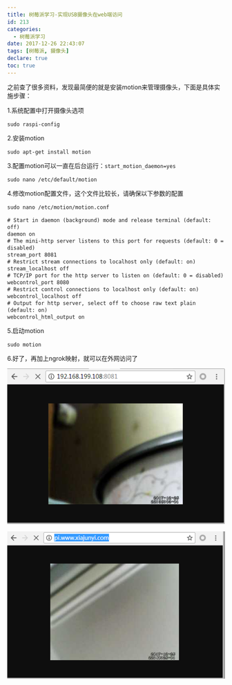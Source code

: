 ```yaml
---
title: 树莓派学习-实现USB摄像头在web端访问
id: 213
categories:
  - 树莓派学习
date: 2017-12-26 22:43:07
tags: [树莓派, 摄像头]
declare: true
toc: true
---
```


之前查了很多资料，发现最简便的就是安装motion来管理摄像头，下面是具体实施步骤：

1.系统配置中打开摄像头选项
``` shell 
sudo raspi-config 
```
2.安装motion
``` shell 
sudo apt-get install motion 
```
<!--more-->
3.配置motion可以一直在后台运行：`start_motion_daemon=yes`
``` shell 
sudo nano /etc/default/motion 
```
4.修改motion配置文件，这个文件比较长，请确保以下参数的配置
``` shell 
sudo nano /etc/motion/motion.conf 
```
``` text 
# Start in daemon (background) mode and release terminal (default: off)
daemon on
# The mini-http server listens to this port for requests (default: 0 = disabled)
stream_port 8081
# Restrict stream connections to localhost only (default: on)
stream_localhost off
# TCP/IP port for the http server to listen on (default: 0 = disabled)
webcontrol_port 8080
# Restrict control connections to localhost only (default: on)
webcontrol_localhost off
# Output for http server, select off to choose raw text plain (default: on)
webcontrol_html_output on 
```

5.启动motion
``` shell 
sudo motion 
```
6.好了，再加上ngrok映射，就可以在外网访问了

![](/img/xjy/smp004.png)

![](/img/xjy/smp005.png)